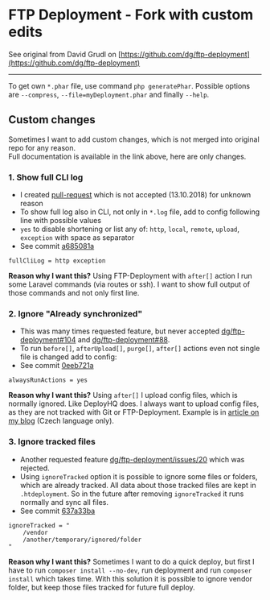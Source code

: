 # FTP Deployment - Fork with custom edits

See original from David Grudl on [https://github.com/dg/ftp-deployment](https://github.com/dg/ftp-deployment)

---

To get own `*.phar` file, use command `php generatePhar`. Possible options are `--compress`, `--file=myDeployment.phar` and finally `--help`.

## Custom changes
Sometimes I want to add custom changes, which is not merged into original repo for any reason.<br>
Full documentation is available in the link above, here are only changes.

### 1. Show full CLI log
- I created [pull-request](https://github.com/dg/ftp-deployment/pull/111/files) which is not accepted (13.10.2018) for unknown reason
- To show full log also in CLI, not only in `*.log` file, add to config following line with possible values
- `yes` to disable shortening or list any of: `http`, `local`, `remote`, `upload`, `exception` with space as separator
- See commit [a685081a](https://github.com/arxeiss/ftp-deployment/commit/a685081af3a75c4281de143a88dfe76cc8333ef8)

```
fullCliLog = http exception
```
**Reason why I want this?**
Using FTP-Deployment with `after[]` action I run some Laravel commands (via routes or ssh). I want to show full output of those commands and not only first line.

### 2. Ignore "Already synchronized"
- This was many times requested feature, but never accepted [dg/ftp-deployment#104](dg/ftp-deployment/issues/104) and [dg/ftp-deployment#88](dg/ftp-deployment/issues/88).
- To run `before[]`, `afterUpload[]`, `purge[]`, `after[]` actions even not single file is changed add to config:
- See commit [0eeb721a](https://github.com/arxeiss/ftp-deployment/commit/0eeb721a55e568640626e03d48ca8f30118483ed)

```
alwaysRunActions = yes
```
**Reason why I want this?**
Using `after[]` I upload config files, which is normally ignored. Like DeployHQ does. I always want to upload config files, as they are not tracked with Git or FTP-Deployment. Example is in [article on my blog](http://www.kutac.cz/blog/weby-a-vse-okolo/nahravani-webu-pomoci-nastroje-ftp-deployment/) (Czech language only).

### 3. Ignore tracked files
- Another requested feature [dg/ftp-deployment/issues/20](https://github.com/dg/ftp-deployment/issues/20) which was rejected.
- Using `ignoreTracked` option it is possible to ignore some files or folders, which are already tracked. All data about those tracked files are kept in `.htdeployment`. So in the future after removing `ignoreTracked` it runs normally and sync all files.
- See commit [637a33ba](https://github.com/arxeiss/ftp-deployment/commit/637a33ba0d1c0f49171afa77a6d5d4f58608d20e)

```
ignoreTracked = "
    /vendor
    /another/temporary/ignored/folder
"
```

**Reason why I want this?**
Sometimes I want to do a quick deploy, but first I have to run `composer install --no-dev`, run deployment and run `composer install` which takes time. With this solution it is possible to ignore vendor folder, but keep those files tracked for future full deploy.
